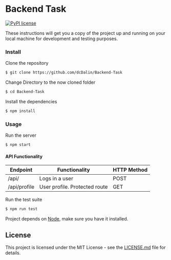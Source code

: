 # Backend Task

[![PyPI license](https://img.shields.io/pypi/l/ansicolortags.svg)](https://github.com/dcDalin/Backend-Task/blob/master/LICENSE)

These instructions will get you a copy of the project up and running on your local machine for development and testing purposes.

### Install

Clone the repository

```sh
$ git clone https://github.com/dcDalin/Backend-Task
```

Change Directory to the now cloned folder

```sh
$ cd Backend-Task
```

Install the dependencies

```sh
$ npm install
```

### Usage

Run the server

```sh
$ npm start
```

#### API Functionality

| Endpoint     | Functionality                 | HTTP Method |
| ------------ | ----------------------------- | ----------- |
| /api/        | Logs in a user                | POST        |
| /api/profile | User profile. Protected route | GET         |

Run the test suite

```sh
$ npm run test
```

Project depends on [Node](https://nodejs.org/en/), make sure you have it installed.

## License

This project is licensed under the MIT License - see the [LICENSE.md](https://github.com/dcDalin/Backend-Task/blob/master/LICENSE) file for details.
